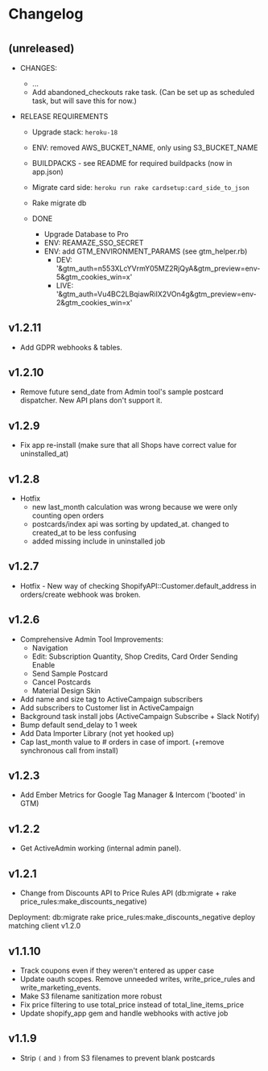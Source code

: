 # Changelog
#

## (unreleased)
- CHANGES:
    - ...
    - Add abandoned_checkouts rake task. (Can be set up as scheduled task, but will save this for now.)

- RELEASE REQUIREMENTS
    - Upgrade stack: `heroku-18`
    - ENV: removed AWS_BUCKET_NAME, only using S3_BUCKET_NAME
    - BUILDPACKS - see README for required buildpacks (now in app.json)
    - Migrate card side: `heroku run rake cardsetup:card_side_to_json`
    - Rake migrate db

    - DONE
        - Upgrade Database to Pro
        - ENV: REAMAZE_SSO_SECRET               
        - ENV: add GTM_ENVIRONMENT_PARAMS (see gtm_helper.rb)
            - DEV: '&gtm_auth=n553XLcYVrmY05MZ2RjQyA&gtm_preview=env-5&gtm_cookies_win=x' 
            - LIVE: '&gtm_auth=Vu4BC2LBqiawRiIX2VOn4g&gtm_preview=env-2&gtm_cookies_win=x'     

## v1.2.11
- Add GDPR webhooks & tables.

## v1.2.10
- Remove future send_date from Admin tool's sample postcard dispatcher. New API plans don't support it.

## v1.2.9
- Fix app re-install (make sure that all Shops have correct value for uninstalled_at)

## v1.2.8
- Hotfix 
    - new last_month calculation was wrong because we were only counting open orders
    - postcards/index api was sorting by updated_at. changed to created_at to be less confusing
    - added missing include in uninstalled job

## v1.2.7
- Hotfix - New way of checking ShopifyAPI::Customer.default_address in orders/create webhook was broken. 


## v1.2.6
- Comprehensive Admin Tool Improvements: 
    - Navigation 
    - Edit: Subscription Quantity, Shop Credits, Card Order Sending Enable
    - Send Sample Postcard
    - Cancel Postcards
    - Material Design Skin    
- Add name and size tag to ActiveCampaign subscribers
- Add subscribers to Customer list in ActiveCampaign
- Background task install jobs (ActiveCampaign Subscribe + Slack Notify)
- Bump default send_delay to 1 week
- Add Data Importer Library (not yet hooked up)
- Cap last_month value to # orders in case of import. (+remove synchronous call from install)


## v1.2.3
- Add Ember Metrics for Google Tag Manager & Intercom ('booted' in GTM)

## v1.2.2
- Get ActiveAdmin working (internal admin panel). 

## v1.2.1

- Change from Discounts API to Price Rules API (db:migrate + rake price_rules:make_discounts_negative)

Deployment:
    db:migrate 
    rake price_rules:make_discounts_negative
    deploy matching client v1.2.0

## v1.1.10

- Track coupons even if they weren't entered as upper case 
- Update oauth scopes. Remove unneeded writes, write_price_rules and write_marketing_events.  
- Make S3 filename sanitization more robust
- Fix price filtering to use total_price instead of total_line_items_price
- Update shopify_app gem and handle webhooks with active job


## v1.1.9

- Strip `(` and `)` from S3 filenames to prevent blank postcards 
